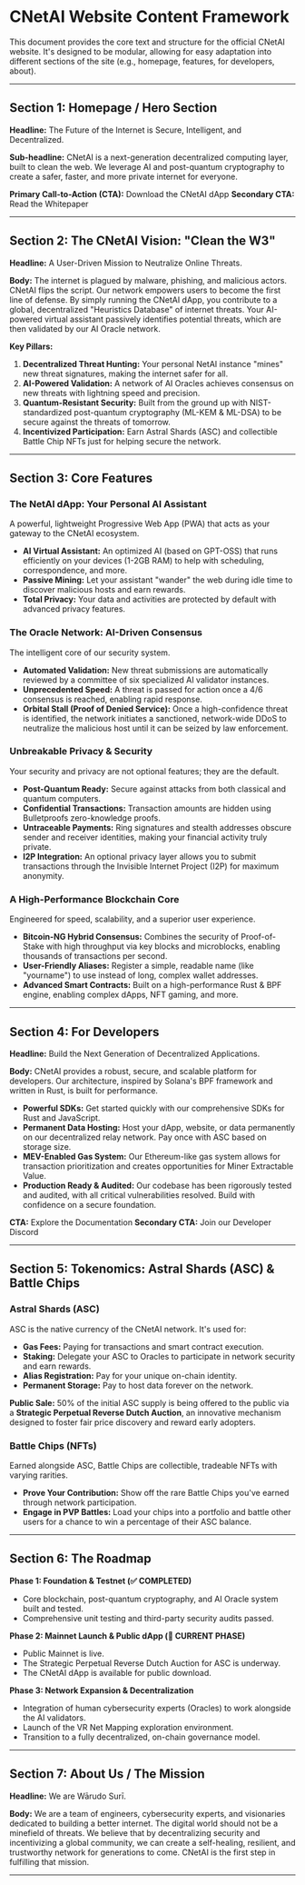 # CNetAI Website Content Framework

This document provides the core text and structure for the official CNetAI website. It's designed to be modular, allowing for easy adaptation into different sections of the site (e.g., homepage, features, for developers, about).

---

## Section 1: Homepage / Hero Section

**Headline:** The Future of the Internet is Secure, Intelligent, and Decentralized.

**Sub-headline:** CNetAI is a next-generation decentralized computing layer, built to clean the web. We leverage AI and post-quantum cryptography to create a safer, faster, and more private internet for everyone.

**Primary Call-to-Action (CTA):** Download the CNetAI dApp
**Secondary CTA:** Read the Whitepaper

---

## Section 2: The CNetAI Vision: "Clean the W3"

**Headline:** A User-Driven Mission to Neutralize Online Threats.

**Body:** The internet is plagued by malware, phishing, and malicious actors. CNetAI flips the script. Our network empowers users to become the first line of defense. By simply running the CNetAI dApp, you contribute to a global, decentralized "Heuristics Database" of internet threats. Your AI-powered virtual assistant passively identifies potential threats, which are then validated by our AI Oracle network.

**Key Pillars:**
1.  **Decentralized Threat Hunting:** Your personal NetAI instance "mines" new threat signatures, making the internet safer for all.
2.  **AI-Powered Validation:** A network of AI Oracles achieves consensus on new threats with lightning speed and precision.
3.  **Quantum-Resistant Security:** Built from the ground up with NIST-standardized post-quantum cryptography (ML-KEM & ML-DSA) to be secure against the threats of tomorrow.
4.  **Incentivized Participation:** Earn Astral Shards (ASC) and collectible Battle Chip NFTs just for helping secure the network.

---

## Section 3: Core Features

### The NetAI dApp: Your Personal AI Assistant
A powerful, lightweight Progressive Web App (PWA) that acts as your gateway to the CNetAI ecosystem.
*   **AI Virtual Assistant:** An optimized AI (based on GPT-OSS) that runs efficiently on your devices (1-2GB RAM) to help with scheduling, correspondence, and more.
*   **Passive Mining:** Let your assistant "wander" the web during idle time to discover malicious hosts and earn rewards.
*   **Total Privacy:** Your data and activities are protected by default with advanced privacy features.

### The Oracle Network: AI-Driven Consensus
The intelligent core of our security system.
*   **Automated Validation:** New threat submissions are automatically reviewed by a committee of six specialized AI validator instances.
*   **Unprecedented Speed:** A threat is passed for action once a 4/6 consensus is reached, enabling rapid response.
*   **Orbital Stall (Proof of Denied Service):** Once a high-confidence threat is identified, the network initiates a sanctioned, network-wide DDoS to neutralize the malicious host until it can be seized by law enforcement.

### Unbreakable Privacy & Security
Your security and privacy are not optional features; they are the default.
*   **Post-Quantum Ready:** Secure against attacks from both classical and quantum computers.
*   **Confidential Transactions:** Transaction amounts are hidden using Bulletproofs zero-knowledge proofs.
*   **Untraceable Payments:** Ring signatures and stealth addresses obscure sender and receiver identities, making your financial activity truly private.
*   **I2P Integration:** An optional privacy layer allows you to submit transactions through the Invisible Internet Project (I2P) for maximum anonymity.

### A High-Performance Blockchain Core
Engineered for speed, scalability, and a superior user experience.
*   **Bitcoin-NG Hybrid Consensus:** Combines the security of Proof-of-Stake with high throughput via key blocks and microblocks, enabling thousands of transactions per second.
*   **User-Friendly Aliases:** Register a simple, readable name (like "yourname") to use instead of long, complex wallet addresses.
*   **Advanced Smart Contracts:** Built on a high-performance Rust & BPF engine, enabling complex dApps, NFT gaming, and more.

---

## Section 4: For Developers

**Headline:** Build the Next Generation of Decentralized Applications.

**Body:** CNetAI provides a robust, secure, and scalable platform for developers. Our architecture, inspired by Solana's BPF framework and written in Rust, is built for performance.

*   **Powerful SDKs:** Get started quickly with our comprehensive SDKs for Rust and JavaScript.
*   **Permanent Data Hosting:** Host your dApp, website, or data permanently on our decentralized relay network. Pay once with ASC based on storage size.
*   **MEV-Enabled Gas System:** Our Ethereum-like gas system allows for transaction prioritization and creates opportunities for Miner Extractable Value.
*   **Production Ready & Audited:** Our codebase has been rigorously tested and audited, with all critical vulnerabilities resolved. Build with confidence on a secure foundation.

**CTA:** Explore the Documentation
**Secondary CTA:** Join our Developer Discord

---

## Section 5: Tokenomics: Astral Shards (ASC) & Battle Chips

### Astral Shards (ASC)
ASC is the native currency of the CNetAI network. It's used for:
*   **Gas Fees:** Paying for transactions and smart contract execution.
*   **Staking:** Delegate your ASC to Oracles to participate in network security and earn rewards.
*   **Alias Registration:** Pay for your unique on-chain identity.
*   **Permanent Storage:** Pay to host data forever on the network.

**Public Sale:** 50% of the initial ASC supply is being offered to the public via a **Strategic Perpetual Reverse Dutch Auction**, an innovative mechanism designed to foster fair price discovery and reward early adopters.

### Battle Chips (NFTs)
Earned alongside ASC, Battle Chips are collectible, tradeable NFTs with varying rarities.
*   **Prove Your Contribution:** Show off the rare Battle Chips you've earned through network participation.
*   **Engage in PVP Battles:** Load your chips into a portfolio and battle other users for a chance to win a percentage of their ASC balance.

---

## Section 6: The Roadmap

**Phase 1: Foundation & Testnet (✅ COMPLETED)**
*   Core blockchain, post-quantum cryptography, and AI Oracle system built and tested.
*   Comprehensive unit testing and third-party security audits passed.

**Phase 2: Mainnet Launch & Public dApp (🚀 CURRENT PHASE)**
*   Public Mainnet is live.
*   The Strategic Perpetual Reverse Dutch Auction for ASC is underway.
*   The CNetAI dApp is available for public download.

**Phase 3: Network Expansion & Decentralization**
*   Integration of human cybersecurity experts (Oracles) to work alongside the AI validators.
*   Launch of the VR Net Mapping exploration environment.
*   Transition to a fully decentralized, on-chain governance model.

---

## Section 7: About Us / The Mission

**Headline:** We are Wārudo Surī.

**Body:** We are a team of engineers, cybersecurity experts, and visionaries dedicated to building a better internet. The digital world should not be a minefield of threats. We believe that by decentralizing security and incentivizing a global community, we can create a self-healing, resilient, and trustworthy network for generations to come. CNetAI is the first step in fulfilling that mission.

---
